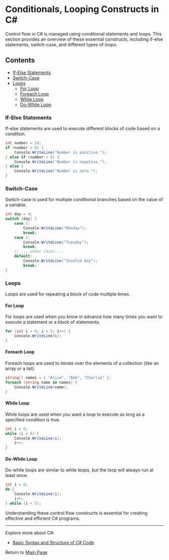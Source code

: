 # Conditionals, Looping Constructs in C#

Control flow in C# is managed using conditional statements and loops. This section provides an overview of these essential constructs, including if-else statements, switch-case, and different types of loops.

## Contents

- [If-Else Statements](#if-else-statements)
- [Switch-Case](#switch-case)
- [Loops](#loops)
  - [For Loop](#for-loop)
  - [Foreach Loop](#foreach-loop)
  - [While Loop](#while-loop)
  - [Do-While Loop](#do-while-loop)

### If-Else Statements

If-else statements are used to execute different blocks of code based on a condition.

```csharp
int number = 10;
if (number > 0) {
    Console.WriteLine("Number is positive.");
} else if (number < 0) {
    Console.WriteLine("Number is negative.");
} else {
    Console.WriteLine("Number is zero.");
}
```

### Switch-Case

Switch-case is used for multiple conditional branches based on the value of a variable.

```csharp
int day = 4;
switch (day) {
    case 1:
        Console.WriteLine("Monday");
        break;
    case 2:
        Console.WriteLine("Tuesday");
        break;
    // ... other cases ...
    default:
        Console.WriteLine("Invalid day");
        break;
}
```

### Loops

Loops are used for repeating a block of code multiple times.

#### For Loop

For loops are used when you know in advance how many times you want to execute a statement or a block of statements.

```csharp
for (int i = 0; i < 5; i++) {
    Console.WriteLine(i);
}
```

#### Foreach Loop

Foreach loops are used to iterate over the elements of a collection (like an array or a list).

```csharp
string[] names = { "Alice", "Bob", "Charlie" };
foreach (string name in names) {
    Console.WriteLine(name);
}
```

#### While Loop

While loops are used when you want a loop to execute as long as a specified condition is true.

```csharp
int i = 0;
while (i < 5) {
    Console.WriteLine(i);
    i++;
}
```

#### Do-While Loop

Do-while loops are similar to while loops, but the loop will always run at least once.

```csharp
int i = 0;
do {
    Console.WriteLine(i);
    i++;
} while (i < 5);
```

Understanding these control flow constructs is essential for creating effective and efficient C# programs.

---

Explore more about C#:
- [Basic Syntax and Structure of C# Code](../Basic_Syntax_and_Structure/README.md)

Return to [Main Page](../README.md)

